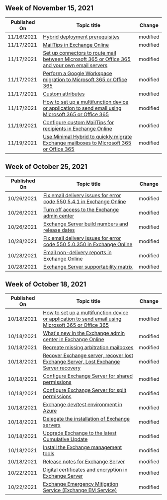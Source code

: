 <!-- This file is generated automatically each week. Changes made to this file will be overwritten.-->



## Week of November 15, 2021


| Published On |Topic title | Change |
|------|------------|--------|
| 11/16/2021 | [Hybrid deployment prerequisites](/Exchange/hybrid-deployment-prerequisites) | modified |
| 11/17/2021 | [MailTips in Exchange Online](/Exchange/clients-and-mobile-in-exchange-online/mailtips/mailtips) | modified |
| 11/17/2021 | [Set up connectors to route mail between Microsoft 365 or Office 365 and your own email servers](/Exchange/mail-flow-best-practices/use-connectors-to-configure-mail-flow/set-up-connectors-to-route-mail) | modified |
| 11/17/2021 | [Perform a Google Workspace migration to Microsoft 365 or Office 365](/Exchange/mailbox-migration/perform-g-suite-migration) | modified |
| 11/17/2021 | [Custom attributes](/Exchange/recipients/mailbox-custom-attributes?view=exchserver-2016) | modified |
| 11/17/2021 | [How to set up a multifunction device or application to send email using Microsoft 365 or Office 365](/Exchange/mail-flow-best-practices/how-to-set-up-a-multifunction-device-or-application-to-send-email-using-microsoft-365-or-office-365) | modified |
| 11/19/2021 | [Configure custom MailTips for recipients in Exchange Online](/Exchange/clients-and-mobile-in-exchange-online/mailtips/configure-custom-mailtips) | modified |
| 11/19/2021 | [Use Minimal Hybrid to quickly migrate Exchange mailboxes to Microsoft 365 or Office 365](/Exchange/mailbox-migration/use-minimal-hybrid-to-quickly-migrate) | modified |


## Week of October 25, 2021


| Published On |Topic title | Change |
|------|------------|--------|
| 10/26/2021 | [Fix email delivery issues for error code 550 5.4.1 in Exchange Online](/Exchange/mail-flow-best-practices/non-delivery-reports-in-exchange-online/fix-error-code-550-5-4-1-in-exchange-online) | modified |
| 10/26/2021 | [Turn off access to the Exchange admin center](/Exchange/architecture/client-access/disable-exchange-admin-center-access?view=exchserver-2016) | modified |
| 10/26/2021 | [Exchange Server build numbers and release dates](/Exchange/new-features/build-numbers-and-release-dates?view=exchserver-2016) | modified |
| 10/28/2021 | [Fix email delivery issues for error code 550 5.0.350 in Exchange Online](/Exchange/mail-flow-best-practices/non-delivery-reports-in-exchange-online/fix-error-code-550-5-0-350-in-exchange-online) | modified |
| 10/28/2021 | [Email non-delivery reports in Exchange Online](/Exchange/mail-flow-best-practices/non-delivery-reports-in-exchange-online/non-delivery-reports-in-exchange-online) | modified |
| 10/28/2021 | [Exchange Server supportability matrix](/Exchange/plan-and-deploy/supportability-matrix?view=exchserver-2016) | modified |


## Week of October 18, 2021


| Published On |Topic title | Change |
|------|------------|--------|
| 10/18/2021 | [How to set up a multifunction device or application to send email using Microsoft 365 or Office 365](/Exchange/mail-flow-best-practices/how-to-set-up-a-multifunction-device-or-application-to-send-email-using-microsoft-365-or-office-365) | modified |
| 10/18/2021 | [What's new in the Exchange admin center in Exchange Online](/Exchange/whats-new) | modified |
| 10/18/2021 | [Recreate missing arbitration mailboxes](/Exchange/architecture/mailbox-servers/recreate-arbitration-mailboxes?view=exchserver-2016) | modified |
| 10/18/2021 | [Recover Exchange server, recover lost Exchange Server, Lost Exchange Server recovery](/Exchange/high-availability/disaster-recovery/recover-exchange-servers?view=exchserver-2016) | modified |
| 10/18/2021 | [Configure Exchange Server for shared permissions](/Exchange/permissions/split-permissions/configure-exchange-for-shared-permissions?view=exchserver-2016) | modified |
| 10/18/2021 | [Configure Exchange Server for split permissions](/Exchange/permissions/split-permissions/configure-exchange-for-split-permissions?view=exchserver-2016) | modified |
| 10/18/2021 | [Exchange dev/test environment in Azure](/Exchange/plan-and-deploy/deploy-new-installations/create-azure-test-environments?view=exchserver-2016) | modified |
| 10/18/2021 | [Delegate the installation of Exchange servers](/Exchange/plan-and-deploy/deploy-new-installations/delegate-installations?view=exchserver-2016) | modified |
| 10/18/2021 | [Upgrade Exchange to the latest Cumulative Update](/Exchange/plan-and-deploy/install-cumulative-updates?view=exchserver-2016) | modified |
| 10/18/2021 | [Install the Exchange management tools](/Exchange/plan-and-deploy/post-installation-tasks/install-management-tools?view=exchserver-2016) | modified |
| 10/18/2021 | [Release notes for Exchange Server](/Exchange/release-notes?view=exchserver-2016) | modified |
| 10/22/2021 | [Digital certificates and encryption in Exchange Server](/Exchange/architecture/client-access/certificates?view=exchserver-2016) | modified |
| 10/22/2021 | [Exchange Emergency Mitigation Service (Exchange EM Service)](/Exchange/exchange-emergency-mitigation-service?view=exchserver-2016) | modified |
